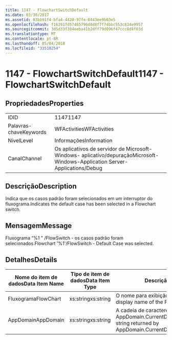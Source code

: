 ```yaml
---
title: 1147 - FlowchartSwitchDefault
ms.date: 03/30/2017
ms.assetid: 03bb91f4-bfa4-4420-97fe-8443ee9b03e5
ms.openlocfilehash: f16291fd57465796d8d8f7f74bbc553c834e9957
ms.sourcegitcommit: 3d5d33f384eeba41b2dff79d096f47ccc8d8f03d
ms.translationtype: MT
ms.contentlocale: pt-BR
ms.lasthandoff: 05/04/2018
ms.locfileid: "33510254"
---
```

# <a name="1147---flowchartswitchdefault"></a><span data-ttu-id="004a9-102">1147 - FlowchartSwitchDefault</span><span class="sxs-lookup"><span data-stu-id="004a9-102">1147 - FlowchartSwitchDefault</span></span>
## <a name="properties"></a><span data-ttu-id="004a9-103">Propriedades</span><span class="sxs-lookup"><span data-stu-id="004a9-103">Properties</span></span>  
  
|||  
|-|-|  
|<span data-ttu-id="004a9-104">ID</span><span class="sxs-lookup"><span data-stu-id="004a9-104">ID</span></span>|<span data-ttu-id="004a9-105">1147</span><span class="sxs-lookup"><span data-stu-id="004a9-105">1147</span></span>|  
|<span data-ttu-id="004a9-106">Palavras-chave</span><span class="sxs-lookup"><span data-stu-id="004a9-106">Keywords</span></span>|<span data-ttu-id="004a9-107">WFActivities</span><span class="sxs-lookup"><span data-stu-id="004a9-107">WFActivities</span></span>|  
|<span data-ttu-id="004a9-108">Nível</span><span class="sxs-lookup"><span data-stu-id="004a9-108">Level</span></span>|<span data-ttu-id="004a9-109">Informações</span><span class="sxs-lookup"><span data-stu-id="004a9-109">Information</span></span>|  
|<span data-ttu-id="004a9-110">Canal</span><span class="sxs-lookup"><span data-stu-id="004a9-110">Channel</span></span>|<span data-ttu-id="004a9-111">Os aplicativos de servidor de Microsoft-Windows- aplicativo/depuração</span><span class="sxs-lookup"><span data-stu-id="004a9-111">Microsoft-Windows-Application Server-Applications/Debug</span></span>|  
  
## <a name="description"></a><span data-ttu-id="004a9-112">Descrição</span><span class="sxs-lookup"><span data-stu-id="004a9-112">Description</span></span>  
 <span data-ttu-id="004a9-113">Indica que os casos padrão foram selecionados em um interruptor do fluxograma.</span><span class="sxs-lookup"><span data-stu-id="004a9-113">Indicates the default case has been selected in a Flowchart switch.</span></span>  
  
## <a name="message"></a><span data-ttu-id="004a9-114">Mensagem</span><span class="sxs-lookup"><span data-stu-id="004a9-114">Message</span></span>  
 <span data-ttu-id="004a9-115">Fluxograma “%1 " /FlowSwitch - os casos padrão foram selecionados.</span><span class="sxs-lookup"><span data-stu-id="004a9-115">Flowchart '%1'/FlowSwitch - Default Case was selected.</span></span>  
  
## <a name="details"></a><span data-ttu-id="004a9-116">Detalhes</span><span class="sxs-lookup"><span data-stu-id="004a9-116">Details</span></span>  
  
|<span data-ttu-id="004a9-117">Nome do item de dados</span><span class="sxs-lookup"><span data-stu-id="004a9-117">Data Item Name</span></span>|<span data-ttu-id="004a9-118">Tipo de item de dados</span><span class="sxs-lookup"><span data-stu-id="004a9-118">Data Item Type</span></span>|<span data-ttu-id="004a9-119">Descrição</span><span class="sxs-lookup"><span data-stu-id="004a9-119">Description</span></span>|  
|--------------------|--------------------|-----------------|  
|<span data-ttu-id="004a9-120">Fluxograma</span><span class="sxs-lookup"><span data-stu-id="004a9-120">FlowChart</span></span>|<span data-ttu-id="004a9-121">xs:string</span><span class="sxs-lookup"><span data-stu-id="004a9-121">xs:string</span></span>|<span data-ttu-id="004a9-122">O nome para exibição do fluxograma.</span><span class="sxs-lookup"><span data-stu-id="004a9-122">The display name of the FlowChart.</span></span>|  
|<span data-ttu-id="004a9-123">AppDomain</span><span class="sxs-lookup"><span data-stu-id="004a9-123">AppDomain</span></span>|<span data-ttu-id="004a9-124">xs:string</span><span class="sxs-lookup"><span data-stu-id="004a9-124">xs:string</span></span>|<span data-ttu-id="004a9-125">A cadeia de caracteres retornada por AppDomain.CurrentDomain.FriendlyName.</span><span class="sxs-lookup"><span data-stu-id="004a9-125">The string returned by AppDomain.CurrentDomain.FriendlyName.</span></span>|
